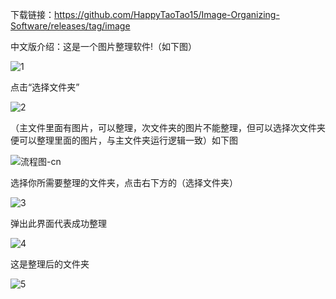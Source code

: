 下载链接：https://github.com/HappyTaoTao15/Image-Organizing-Software/releases/tag/image





中文版介绍：这是一个图片整理软件!（如下图）





![1](https://github.com/user-attachments/assets/a3aeeb5c-8c70-461b-9763-daf076cac66f)








点击“选择文件夹”








![2](https://github.com/user-attachments/assets/7e48d6a8-f2ca-4810-b225-dde871dff059)









（主文件里面有图片，可以整理，次文件夹的图片不能整理，但可以选择次文件夹便可以整理里面的图片，与主文件夹运行逻辑一致）如下图









![流程图-cn](https://github.com/user-attachments/assets/7bc3615f-9be2-4916-8647-56aadcb551ed)






选择你所需要整理的文件夹，点击右下方的（选择文件夹）





![3](https://github.com/user-attachments/assets/59cecc93-f811-490a-8137-5e4935bd8b6c)







弹出此界面代表成功整理





![4](https://github.com/user-attachments/assets/f9943ee4-d75b-4f57-89b1-863300b32c8f)









这是整理后的文件夹





![5](https://github.com/user-attachments/assets/9427325e-2b7e-4e3b-ba7a-c78c9ab6d870)









